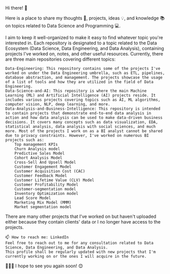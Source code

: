 Hi there! 👋

Here is a place to share my thoughts 💭, projects, ideas 💡, and knowledge 📚 on topics related to Data Science and Programming 💻. 

I aim to keep it well-organized to make it easy to find whatever topic you're interested in. Each repository is designated to a topic related to the Data Ecosystem (Data Science, Data Engineering, and Data Analysis), containing projects I've worked on, notes, and other useful resources. Currently, there are three main repositories covering different topics:

    Data-Engineering: This repository contains some of the projects I've worked on under the Data Engineering umbrella, such as ETL, pipelines, database abstraction, and management. The projects showcase the usage of a list of tools and how they are utilized in the field of Data Engineering.
    Data-Science-and-AI: This repository is where the main Machine Learning (ML) and Artificial Intelligence (AI) projects reside. It includes various projects covering topics such as AI, ML algorithms, computer vision, NLP, deep learning, and more.
    Data-Analysis-and-Business-Intelligence: This repository is intended to contain projects that demonstrate end-to-end data analysis in action and how data analysis can be used to make data-driven business decisions. It covers many concepts such as data visualization, EDA, statistical analysis, data analysis with social sciences, and much more. Most of the projects I work on as a BI analyst cannot be shared due to privacy constraints. However, I've worked on numerous BI projects such as:
        Top management KPIs
        Churn Analysis model
        Predictive Sales Model
        Cohort Analysis Model
        Cross-Sell And Upsell Model
        Customer Engagement Model
        Customer Acquisition Cost (CAC)
        Customer Feedback Model
        Customer Lifetime Value (CLV) Model
        Customer Profitability Model
        Customer-segmentation model
        Inventory Optimization model
        Lead Score Model
        Marketing Mix Model (MMM)
        Market segmentation model

There are many other projects that I've worked on but haven't uploaded either because they contain clients' data or I no longer have access to the projects.

    📫 How to reach me: LinkedIn
    Feel free to reach out to me for any consultation related to Data Science, Data Engineering, and Data Analysis.
    This profile shall be regularly updated with new projects that I'm currently working on or the ones I will acquire in the future.

👋👋👋 I hope to see you again soon! 😊
